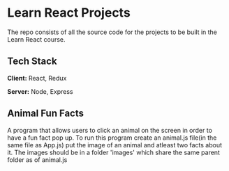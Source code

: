 # Learn React Projects

The repo consists of all the source code for the projects to be built in the Learn React course.


## Tech Stack

**Client:** React, Redux

**Server:** Node, Express

  
## Animal Fun Facts

A program that allows users to click an animal on the screen in order to have a fun fact pop up.
To run this program create an animal.js file(in the same file as App.js) put the image of an animal and atleast two facts about it.
The images should be in a folder 'images' which share the same parent folder as of animal.js
